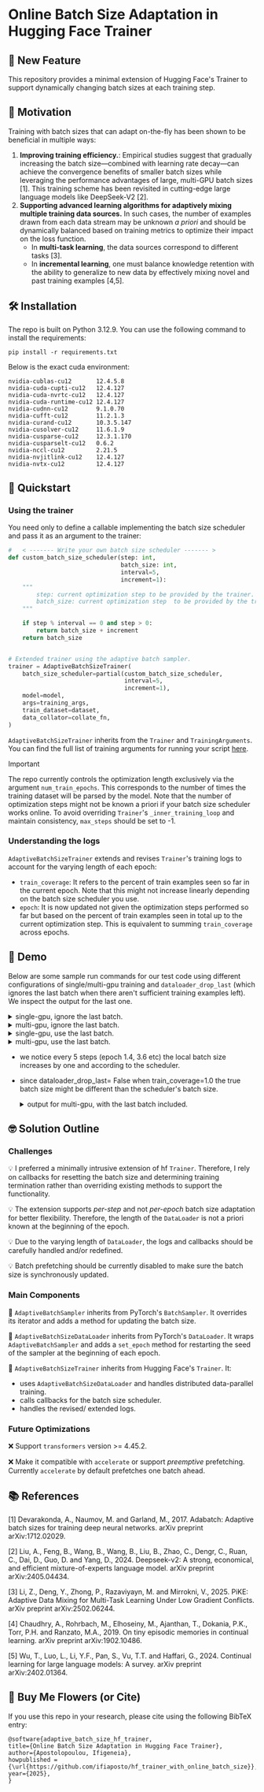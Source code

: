 # Online Batch Size Adaptation in Hugging Face Trainer

## 🎉 New Feature
This repository provides a minimal extension of Hugging Face's Trainer to support dynamically changing batch sizes at each training step.

## :dart: Motivation 

Training with batch sizes that can adapt on-the-fly has been shown to be beneficial in multiple ways:

1. **Improving training efficiency.**: Empirical studies suggest that gradually increasing the batch size—combined with learning rate decay—can achieve the convergence benefits of smaller batch sizes while leveraging the performance advantages of large, multi-GPU batch sizes [1]. This training scheme has been revisited in cutting-edge large language models like DeepSeek-V2 [2].
2. **Supporting advanced learning algorithms for adaptively mixing multiple training data sources.** In such cases, the number of examples drawn from each data stream may be unknown *a priori* and should be dynamically balanced based on training metrics to optimize their impact on the loss function.
   * In **multi-task learning**, the data sources correspond to different tasks [3].
   * In **incremental learning**, one must balance knowledge retention with the ability to generalize to new data by effectively mixing novel and past training examples [4,5].


## :hammer_and_wrench: Installation

The repo is built on Python 3.12.9. You can use the following command to install the requirements:
```
pip install -r requirements.txt
```
Below is the exact cuda environment:

```
nvidia-cublas-cu12       12.4.5.8
nvidia-cuda-cupti-cu12   12.4.127
nvidia-cuda-nvrtc-cu12   12.4.127
nvidia-cuda-runtime-cu12 12.4.127
nvidia-cudnn-cu12        9.1.0.70
nvidia-cufft-cu12        11.2.1.3
nvidia-curand-cu12       10.3.5.147
nvidia-cusolver-cu12     11.6.1.9
nvidia-cusparse-cu12     12.3.1.170
nvidia-cusparselt-cu12   0.6.2
nvidia-nccl-cu12         2.21.5
nvidia-nvjitlink-cu12    12.4.127
nvidia-nvtx-cu12         12.4.127

```

## :rocket: Quickstart

### Using the trainer

You need only to define a callable implementing the batch size scheduler and pass it as an argument to the trainer:

```python
#   < ------- Write your own batch size scheduler ------- >
def custom_batch_size_scheduler(step: int,
                                batch_size: int,
                                interval=5,
                                increment=1):
    """
        step: current optimization step to be provided by the trainer.
        batch_size: current optimization step  to be provided by the trainer.
    """

    if step % interval == 0 and step > 0:
        return batch_size + increment
    return batch_size


# Extended trainer using the adaptive batch sampler.
trainer = AdaptiveBatchSizeTrainer(
    batch_size_scheduler=partial(custom_batch_size_scheduler,
                                 interval=5,
                                 increment=1),
    model=model,
    args=training_args,
    train_dataset=dataset,
    data_collator=collate_fn,
)
```
`AdaptiveBatchSizeTrainer`  inherits from the `Trainer` and `TrainingArguments`. You can find the full list of training arguments for running your script [here](https://huggingface.co/docs/transformers/v4.49.0/en/main_classes/trainer#transformers.TrainingArguments).

> [!IMPORTANT]
> The repo currently controls the optimization length exclusively via the argument `num_train_epochs`. This corresponds to the number of times the training dataset will be parsed by the model. Note that the number of optimization steps might not be known a priori if your batch size scheduler works online. To avoid overriding `Trainer`'s `_inner_training_loop` and maintain consistency, `max_steps` should be set to -1.
>

### Understanding the logs
`AdaptiveBatchSizeTrainer` extends and revises `Trainer`'s training logs to account for the varying length of each epoch:

* `train_coverage`: It refers to the percent of train examples seen so far in the current epoch. Note that this might not increase linearly depending on the batch size scheduler you use.
* `epoch`: It is now updated not given the optimization steps performed so far but based on the percent of train examples seen in total up to the current optimization step. This is equivalent to summing `train_coverage` across epochs.


##  :monocle_face: Demo

Below are some sample run commands for our test code using different configurations of single/multi-gpu training and `dataloader_drop_last` (which ignores the last batch when there aren't sufficient training examples left). We inspect the output for the last one.

 <details><summary>single-gpu, ignore the last batch.   </summary>
 
```
python -m torch.distributed.run --nproc-per-node=1 --master_port=29619 -m test_replay_dataloader \
    --output_dir ./results \
    --logging_dir ./logs \
    --logging_steps 1 \
    --save_strategy no \
    --num_train_epochs 10 \
    --per_device_train_batch_size 1 \
    --max_steps -1 \
    --dataloader_drop_last
```  
</details>

 <details><summary>multi-gpu, ignore the last batch.   </summary>
 
```
python -m torch.distributed.run --nproc-per-node=2 --master_port=29619 -m test_replay_dataloader \
    --output_dir ./results \
    --logging_dir ./logs \
    --logging_steps 1 \
    --save_strategy no \
    --num_train_epochs 10 \
    --per_device_train_batch_size 1 \
    --max_steps -1 \
    --dataloader_drop_last
```  
</details>

</details>

<details><summary>single-gpu, use the last batch.   </summary>
 
```
python -m torch.distributed.run --nproc-per-node=1 --master_port=29619 -m test_replay_dataloader \
    --output_dir ./results \
    --logging_dir ./logs \
    --logging_steps 1 \
    --save_strategy no \
    --num_train_epochs 10 \
    --per_device_train_batch_size 1 \
    --max_steps -1 \
    --dataloader_drop_last False
    
```  
</details>

<details><summary>multi-gpu, use the last batch.   </summary>
 
```
python -m torch.distributed.run --nproc-per-node=2 --master_port=29619 -m test_replay_dataloader \
    --output_dir ./results \
    --logging_dir ./logs \
    --logging_steps 1 \
    --save_strategy no \
    --num_train_epochs 10 \
    --per_device_train_batch_size 1 \
    --max_steps -1 \
    --dataloader_drop_last False
    
```  
</details>

* we notice every 5 steps (epoch 1.4, 3.6 etc) the local batch size increases by one and according to the scheduler.
* since dataloader_drop_last= False when train_coverage=1.0 the true batch size might be different than the scheduler's batch size.
  
   <details><summary>output for multi-gpu, with the last batch included.   </summary>
  
  ```
  compute loss Current GPU device: Tesla V100-SXM2-32GB (Device 1) local batch size 1,  indices tensor([1], device='cuda:1')                                                                                  
  compute loss Current GPU device: Tesla V100-SXM2-32GB (Device 0) local batch size 1,  indices tensor([4], device='cuda:0')                                                                                  
  [rank0]:[W224 16:51:33.619610762 reducer.cpp:1400] Warning: find_unused_parameters=True was specified in DDP constructor, but did not find any unused parameters in the forward pass. This flag results in $
  n extra traversal of the autograd graph every iteration,  which can adversely affect performance. If your model indeed never has any unused parameters in the forward pass, consider turning this flag off. 
  Note that this warning may be a false positive if your model has flow control causing later iterations to have unused parameters. (function operator())                                                     
  [rank1]:[W224 16:51:33.629522783 reducer.cpp:1400] Warning: find_unused_parameters=True was specified in DDP constructor, but did not find any unused parameters in the forward pass. This flag results in $
  n extra traversal of the autograd graph every iteration,  which can adversely affect performance. If your model indeed never has any unused parameters in the forward pass, consider turning this flag off. 
  Note that this warning may be a false positive if your model has flow control causing later iterations to have unused parameters. (function operator())                                                     
  {'loss': 0.5852, 'grad_norm': 11.941976547241211, 'learning_rate': 4.9500000000000004e-05, 'train coverage': 0.2, 'epoch': 0.2}                                                                             
    1%|█▋                                                                                                                                                                     | 1/100 [00:00<00:52,  1.90it/s$
  compute loss Current GPU device: Tesla V100-SXM2-32GB (Device 0) local batch size 1,  indices tensor([7], device='cuda:0')                                                                                  
  compute loss Current GPU device: Tesla V100-SXM2-32GB (Device 1) local batch size 1,  indices tensor([5], device='cuda:1')                                                                                  
  {'loss': 0.7744, 'grad_norm': 7.989934921264648, 'learning_rate': 4.9e-05, 'train coverage': 0.4, 'epoch': 0.4}                                                                                             
    2%|███▎                                                                                                                                                                   | 2/100 [00:00<00:28,  3.38it/s$
  compute loss Current GPU device: Tesla V100-SXM2-32GB (Device 0) local batch size 1,  indices tensor([3], device='cuda:0')                                                                                  
  compute loss Current GPU device: Tesla V100-SXM2-32GB (Device 1) local batch size 1,  indices tensor([9], device='cuda:1')                                                                                  
  {'loss': 0.6889, 'grad_norm': 3.215988874435425, 'learning_rate': 4.85e-05, 'train coverage': 0.6, 'epoch': 0.6}                                                                                            
    3%|█████                                                                                                                                                                  | 3/100 [00:00<00:23,  4.18it/s$
  compute loss Current GPU device: Tesla V100-SXM2-32GB (Device 0) local batch size 1,  indices tensor([0], device='cuda:0')                                                                                  
  compute loss Current GPU device: Tesla V100-SXM2-32GB (Device 1) local batch size 1,  indices tensor([8], device='cuda:1')                                                                                  
  {'loss': 0.7219, 'grad_norm': 5.315413475036621, 'learning_rate': 4.8e-05, 'train coverage': 0.8, 'epoch': 0.8}                                                                                             
    4%|██████▋                                                                                                                                                                | 4/100 [00:01<00:20,  4.73it/s$
  compute loss Current GPU device: Tesla V100-SXM2-32GB (Device 1) local batch size 1,  indices tensor([2], device='cuda:1')                                                                                  
  compute loss Current GPU device: Tesla V100-SXM2-32GB (Device 0) local batch size 1,  indices tensor([6], device='cuda:0')                                                                                  
  {'loss': 0.7349, 'grad_norm': 9.186591148376465, 'learning_rate': 4.75e-05, 'train coverage': 1.0, 'epoch': 1.0}                                                                                            
    5%|████████▎                                                                                                                                                              | 5/100 [00:01<00:17,  5.46it/s$
  compute loss Current GPU device: Tesla V100-SXM2-32GB (Device 1) local batch size 2,  indices tensor([6, 2], device='cuda:1')                                                                               
  compute loss Current GPU device: Tesla V100-SXM2-32GB (Device 0) local batch size 2,  indices tensor([5, 1], device='cuda:0')                                                                               
  {'loss': 0.6667, 'grad_norm': 7.5692901611328125, 'learning_rate': 4.7e-05, 'train coverage': 0.4, 'epoch': 1.4}                                                                                            
    6%|██████████                                                                                                                                                             | 6/100 [00:01<00:14,  6.41it/s$
  compute loss Current GPU device: Tesla V100-SXM2-32GB (Device 1) local batch size 2,  indices tensor([8, 3], device='cuda:1')                                                                               
  compute loss Current GPU device: Tesla V100-SXM2-32GB (Device 0) local batch size 2,  indices tensor([0, 9], device='cuda:0')                                                                               
  {'loss': 0.6908, 'grad_norm': 1.293290615081787, 'learning_rate': 4.6500000000000005e-05, 'train coverage': 0.8, 'epoch': 1.8}                                                                              
    7%|███████████▋                                                                                                                                                           | 7/100 [00:01<00:14,  6.41it/s$
  compute loss Current GPU device: Tesla V100-SXM2-32GB (Device 0) local batch size 1,  indices tensor([7], device='cuda:0')
  compute loss Current GPU device: Tesla V100-SXM2-32GB (Device 1) local batch size 1,  indices tensor([4], device='cuda:1')
  {'loss': 0.6941, 'grad_norm': 0.7848922610282898, 'learning_rate': 4.600000000000001e-05, 'train coverage': 1.0, 'epoch': 2.0}
    8%|█████████████▎                                                                                                                                                         | 8/100 [00:01<00:11,  8.29it/s$
  compute loss Current GPU device: Tesla V100-SXM2-32GB (Device 0) local batch size 2,  indices tensor([8, 1], device='cuda:0')
  compute loss Current GPU device: Tesla V100-SXM2-32GB (Device 1) local batch size 2,  indices tensor([7, 5], device='cuda:1')
  {'loss': 0.6856, 'grad_norm': 9.592278480529785, 'learning_rate': 4.55e-05, 'train coverage': 0.4, 'epoch': 2.4}
    9%|███████████████                                                                                                                                                        | 9/100 [00:01<00:11,  7.86it/s$
  compute loss Current GPU device: Tesla V100-SXM2-32GB (Device 0) local batch size 2,  indices tensor([6, 0], device='cuda:0')
  compute loss Current GPU device: Tesla V100-SXM2-32GB (Device 1) local batch size 2,  indices tensor([9, 4], device='cuda:1')
  {'loss': 0.6908, 'grad_norm': 0.9208756685256958, 'learning_rate': 4.5e-05, 'train coverage': 0.8, 'epoch': 2.8}
   10%|████████████████▌                                                                                                                                                     | 10/100 [00:01<00:11,  7.94it/s$
  compute loss Current GPU device: Tesla V100-SXM2-32GB (Device 0) local batch size 1,  indices tensor([2], device='cuda:0')
  compute loss Current GPU device: Tesla V100-SXM2-32GB (Device 1) local batch size 1,  indices tensor([3], device='cuda:1')
  {'loss': 0.7796, 'grad_norm': 20.710803985595703, 'learning_rate': 4.4500000000000004e-05, 'train coverage': 1.0, 'epoch': 3.0}
   11%|██████████████████▎                                                                                                                                                   | 11/100 [00:01<00:10,  8.41it/s]
  compute loss Current GPU device: Tesla V100-SXM2-32GB (Device 0) local batch size 3,  indices tensor([6, 3, 8], device='cuda:0')
  compute loss Current GPU device: Tesla V100-SXM2-32GB (Device 1) local batch size 3,  indices tensor([0, 7, 5], device='cuda:1')
  {'loss': 0.5507, 'grad_norm': 9.137839317321777, 'learning_rate': 4.4000000000000006e-05, 'train coverage': 0.6, 'epoch': 3.6}
   12%|███████████████████▉                                                                                                                                                  | 12/100 [00:01<00:10,  8.41it/s]
  compute loss Current GPU device: Tesla V100-SXM2-32GB (Device 1) local batch size 2,  indices tensor([9, 4], device='cuda:1')
  compute loss Current GPU device: Tesla V100-SXM2-32GB (Device 0) local batch size 2,  indices tensor([1, 2], device='cuda:0')
  {'loss': 0.8429, 'grad_norm': 9.582053184509277, 'learning_rate': 4.35e-05, 'train coverage': 1.0, 'epoch': 4.0}
   13%|█████████████████████▌                                                                                                                                                | 13/100 [00:01<00:09,  9.06it/s]
  compute loss Current GPU device: Tesla V100-SXM2-32GB (Device 0) local batch size 3,  indices tensor([0, 9, 7], device='cuda:0')
  compute loss Current GPU device: Tesla V100-SXM2-32GB (Device 1) local batch size 3,  indices tensor([4, 6, 3], device='cuda:1')
  {'loss': 0.7207, 'grad_norm': 5.453138828277588, 'learning_rate': 4.3e-05, 'train coverage': 0.6, 'epoch': 4.6}
  
  ```
  </details>

##  :nerd_face: Solution Outline

### Challenges
:bulb: I preferred a minimally intrusive extension of hf `Trainer`. Therefore, I rely on callbacks for resetting the batch size and determining training termination  rather than overriding existing methods to support the functionality. 

:bulb: The extension supports *per-step* and not *per-epoch* batch size adaptation for better flexibility. Therefore, the length of the `DataLoader` is not a priori known at the beginning of the epoch.

:bulb: Due to the varying length of `DataLoader`, the logs and callbacks should be carefully handled and/or redefined.

:bulb: Batch prefetching should be currently disabled to make sure the batch size is synchronously updated.

### Main Components

:pushpin: `AdaptiveBatchSampler` inherits from PyTorch's `BatchSampler`. It overrides its iterator and adds a method for updating the batch size.

:pushpin: `AdaptiveBatchSizeDataLoader` inherits from PyTorch's `DataLoader`. It wraps `AdaptiveBatchSampler` and adds a `set_epoch` method for  restarting the seed of the sampler at the beginning of each epoch.

:pushpin: `AdaptiveBatchSizeTrainer` inherits from Hugging Face's `Trainer`. It:
   * uses `AdaptiveBatchSizeDataLoader` and handles distributed data-parallel training.
   * calls callbacks for the batch size scheduler.
   * handles the revised/ extended logs.

### Future Optimizations

:x: Support `transformers` version >= 4.45.2.

:x: Make it compatible with `accelerate` or support *preemptive* prefetching. Currently `accelerate` by default prefetches one batch ahead.

## :books: References

[1] Devarakonda, A., Naumov, M. and Garland, M., 2017. Adabatch: Adaptive batch sizes for training deep neural networks. arXiv preprint arXiv:1712.02029.

[2] Liu, A., Feng, B., Wang, B., Wang, B., Liu, B., Zhao, C., Dengr, C., Ruan, C., Dai, D., Guo, D. and Yang, D., 2024. Deepseek-v2: A strong, economical, and efficient mixture-of-experts language model. arXiv preprint arXiv:2405.04434.

[3] Li, Z., Deng, Y., Zhong, P., Razaviyayn, M. and Mirrokni, V., 2025. PiKE: Adaptive Data Mixing for Multi-Task Learning Under Low Gradient Conflicts. arXiv preprint arXiv:2502.06244.

[4] Chaudhry, A., Rohrbach, M., Elhoseiny, M., Ajanthan, T., Dokania, P.K., Torr, P.H. and Ranzato, M.A., 2019. On tiny episodic memories in continual learning. arXiv preprint arXiv:1902.10486.

[5] Wu, T., Luo, L., Li, Y.F., Pan, S., Vu, T.T. and Haffari, G., 2024. Continual learning for large language models: A survey. arXiv preprint arXiv:2402.01364.

## :bouquet: Buy Me Flowers (or Cite)

If you use this repo in your research, please cite using the following BibTeX entry:

```
@software{adaptive_batch_size_hf_trainer,
title={Online Batch Size Adaptation in Hugging Face Trainer},
author={Apostolopoulou, Ifigeneia},
howpublished = {\url{https://github.com/ifiaposto/hf_trainer_with_online_batch_size}},
year={2025},
}

```




